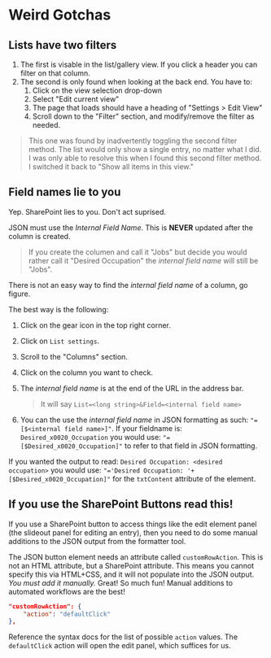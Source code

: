 # Weird Gotchas

## **Lists have two filters**

1. The first is visable in the list/gallery view. If you click a header you can filter on that column.
2. The second is only found when looking at the back end. You have to:
    1. Click on the view selection drop-down
    2. Select "Edit current view"
    3. The page that loads should have a heading of "Settings > Edit View"
    4. Scroll down to the "Filter" section, and modify/remove the filter as needed.

> This one was found by inadvertently toggling the second filter method. The list would only show a single entry, no matter what I did. I was only able to resolve this when I found this second filter method. I switched it back to "Show all items in this view."

## **Field names lie to you**

Yep. SharePoint lies to you. Don't act suprised.

JSON must use the _Internal Field Name_. This is **NEVER** updated after the column is created.

> If you create the columen and call it "Jobs" but decide you would rather call it "Desired Occupation" the _internal field name_ will still be "Jobs".

There is not an easy way to find the _internal field name_ of a column, go figure.

The best way is the following:

1. Click on the gear icon in the top right corner.
2. Click on `List settings`.
3. Scroll to the "Columns" section.
4. Click on the column you want to check.
5. The _internal field name_ is at the end of the URL in the address bar.

    > It will say `List=<long string>&Field=<internal field name>`

6. You can the use the _internal field name_ in JSON formatting as such: `"=[$<internal field name>]"`. If your fieldname is: `Desired_x0020_Occupation` you would use: `"=[$Desired_x0020_Occupation]"` to refer to that field in JSON formatting.

If you wanted the output to read: `Desired Occupation: <desired occupation>` you would use: `"='Desired Occupation: '+[$Desired_x0020_Occupation]"` for the `txtContent` attribute of the element.

## **If you use the SharePoint Buttons read this!**

If you use a SharePoint button to access things like the edit element panel (the slideout panel for editing an entry), then you need to do some manual additions to the JSON output from the formatter tool.

The JSON button element needs an attribute called `customRowAction`. This is not an HTML attribute, but a SharePoint attribute. This means you cannot specify this via HTML+CSS, and it will not populate into the JSON output. _You must add it manually._ Great! So much fun! Manual additions to automated workflows are the best!

```json
"customRowAction": {
    "action": "defaultClick"
},
```

Reference the syntax docs for the list of possible `action` values. The `defaultClick` action will open the edit panel, which suffices for us.
